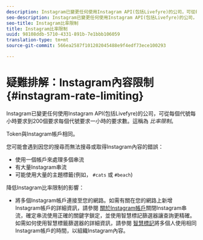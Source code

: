 ```yaml
---
description: Instagram已變更任何使用Instagram API(包括Livefyre)的公司，可從每個代號每小時要求到200個要求每個代號要求一小時的要求數。這稱為比率限制。
seo-description: Instagram已變更任何使用Instagram API(包括Livefyre)的公司，可從每個代號每小時要求到200個要求每個代號要求一小時的要求數。這稱為比率限制。
seo-title: Instagram比率限制
title: Instagram比率限制
uuid: 98108ddb-5710-4331-891b-7e1bbb106059
translation-type: tm+mt
source-git-commit: 566ea2587f101202045488e9f4edf73ece100293

---
```



# 疑難排解：Instagram內容限制 {#instagram-rate-limiting}

Instagram已變更任何使用Instagram API(包括Livefyre)的公司，可從每個代號每小時要求到200個要求每個代號要求一小時的要求數。這稱為 *比率限制*。

Token與Instagram帳戶相同。

您可能會遇到因您的搜尋而無法搜尋或取得Instagram內容的錯誤：

* 使用一個帳戶來處理多個串流
* 有大量Instagram串流
* 可能使用大量的主題標籤(例如， `#cats` 或 `#beach`)

降低Instagram比率限制的影響：

* 將多個Instagram帳戶連接至您的網路。如需有關在您的網路上新增Instagram帳戶的詳細資訊，請參閱 [關於Instagram帳戶](/help/using/c-users-creating-accounts-with-studio-access/t-configure-social-accout-instagram/c-about-instagram-accounts.md)關閉Instagram串流，確定串流使用正確的關鍵字鎖定，並使用智慧標記篩選器讓查詢更精確。如需如何使用智慧標籤篩選器的詳細資訊，請參閱 [智慧標記](/help/using/c-features-livefyre/c-smart-tags/c-smart-tags.md)將多個人使用相同Instagram帳戶的時間，以組織Instagram內容。